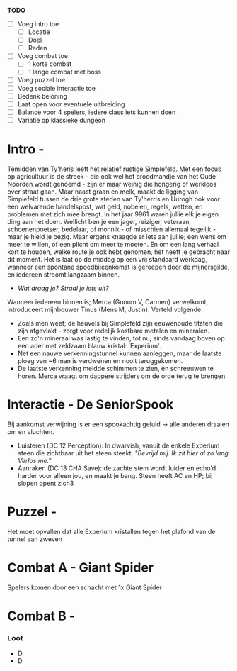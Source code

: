 **TODO**
- [ ] Voeg intro toe
	- [ ] Locatie
	- [ ] Doel
	- [ ] Reden
- [ ] Voeg combat toe
	- [ ] 1 korte combat
	- [ ] 1 lange combat met boss
- [ ] Voeg puzzel toe
- [ ] Voeg sociale interactie toe
- [ ] Bedenk beloning
- [ ] Laat open voor eventuele uitbreiding
- [ ] Balance voor 4 spelers, iedere class iets kunnen doen
- [ ] Variatie op klassieke dungeon

# Intro - 
Temidden van Ty'heris leeft het relatief rustige Simplefeld. Met een focus op agricultuur is de streek - die ook wel het broodmandje van het Oude Noorden wordt genoemd - zijn er maar weinig die hongerig of werkloos over straat gaan. Maar naast graan en melk, maakt de ligging van Simplefeld tussen de drie grote steden van Ty'herris en Uurogh ook voor een welvarende handelspost, wat geld, nobelen, regels, wetten, en problemen met zich mee brengt.
In het jaar 9961 waren jullie elk je eigen ding aan het doen. Wellicht ben je een jager, reiziger, veteraan, schoenenpoetser, bedelaar, of monnik - of misschien allemaal tegelijk - maar je hield je bezig. Maar ergens knaagde er iets aan jullie; een wens om meer te willen, of een plicht om meer te moeten. En om een lang verhaal kort te houden, welke route je ook hebt genomen, het heeft je gebracht naar dit moment. Het is laat op de middag op een vrij standaard werkdag, wanneer een spontane spoedbijeenkomst is geroepen door de mijnersgilde, en iedereen stroomt langzaam binnen.
- *Wat draag je? Straal je iets uit?*

Wanneer iedereen binnen is; Merca (Gnoom V, Carmen) verwelkomt, introduceert mijnbouwer Tinus (Mens M, Justin). Verteld volgende:
- Zoals men weet; de heuvels bij Simplefeld zijn eeuwenoude titaten die zijn afgevlakt - zorgt voor redelijk kostbare metalen en mineralen.
- Een zo'n mineraal was lastig te vinden, tot nu; sinds vandaag boven op een ader met zeldzaam blauw kristal: 'Experium'.
- Net een nauwe verkenningstunnel kunnen aanleggen, maar de laatste ploeg van ~6 man is verdwenen en nooit teruggekomen.
- De laatste verkenning meldde schimmen te zien, en schreeuwen te horen.
Merca vraagt om dappere strijders om de orde terug te brengen.
# Interactie - De SeniorSpook
Bij aankomst verwijning is er een spookachtig geluid -> alle anderen draaien om en vluchten.
- Luisteren (DC 12 Perception): In dwarvish, vanuit de enkele Experium steen die zichtbaar uit het steen steekt;
	*"Bevrijd mij. Ik zit hier al zo lang. Verlos me."*
- Aanraken (DC 13 CHA Save): de zachte stem wordt luider en echo'd harder voor alleen jou, en maakt je bang.
Steen heeft AC en HP; bij slopen opent zich3
# Puzzel - 

Het moet opvallen dat alle Experium kristallen tegen het plafond van de tunnel aan zweven
# Combat A - Giant Spider
Spelers komen door een schacht met
1x Giant Spider


# Combat B - 

### Loot
- D
- D